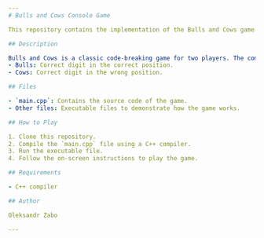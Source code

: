 ```yaml
---
# Bulls and Cows Console Game

This repository contains the implementation of the Bulls and Cows game in C++.

## Description

Bulls and Cows is a classic code-breaking game for two players. The computer generates a secret number, and the player tries to guess the number. The computer provides feedback in the form of "bulls" and "cows" for each guess:
- Bulls: Correct digit in the correct position.
- Cows: Correct digit in the wrong position.

## Files

- `main.cpp`: Contains the source code of the game.
- Other files: Executable files to demonstrate how the game works.

## How to Play

1. Clone this repository.
2. Compile the `main.cpp` file using a C++ compiler.
3. Run the executable file.
4. Follow the on-screen instructions to play the game.

## Requirements

- C++ compiler

## Author

Oleksandr Zabo

---
```

